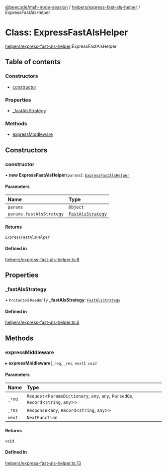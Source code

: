 [@beecode/msh-node-session](../README.md) / [helpers/express-fast-als-helper](../modules/helpers_express_fast_als_helper.md) / ExpressFastAlsHelper

# Class: ExpressFastAlsHelper

[helpers/express-fast-als-helper](../modules/helpers_express_fast_als_helper.md).ExpressFastAlsHelper

## Table of contents

### Constructors

- [constructor](helpers_express_fast_als_helper.ExpressFastAlsHelper.md#constructor)

### Properties

- [\_fastAlsStrategy](helpers_express_fast_als_helper.ExpressFastAlsHelper.md#_fastalsstrategy)

### Methods

- [expressMiddleware](helpers_express_fast_als_helper.ExpressFastAlsHelper.md#expressmiddleware)

## Constructors

### constructor

• **new ExpressFastAlsHelper**(`params`): [`ExpressFastAlsHelper`](helpers_express_fast_als_helper.ExpressFastAlsHelper.md)

#### Parameters

| Name | Type |
| :------ | :------ |
| `params` | `Object` |
| `params.fastAlsStrategy` | [`FastAlsStrategy`](session_strategy_fast_als_strategy.FastAlsStrategy.md) |

#### Returns

[`ExpressFastAlsHelper`](helpers_express_fast_als_helper.ExpressFastAlsHelper.md)

#### Defined in

[helpers/express-fast-als-helper.ts:8](https://github.com/beecode-rs/msh-node-session/blob/007a8c1/src/helpers/express-fast-als-helper.ts#L8)

## Properties

### \_fastAlsStrategy

• `Protected` `Readonly` **\_fastAlsStrategy**: [`FastAlsStrategy`](session_strategy_fast_als_strategy.FastAlsStrategy.md)

#### Defined in

[helpers/express-fast-als-helper.ts:6](https://github.com/beecode-rs/msh-node-session/blob/007a8c1/src/helpers/express-fast-als-helper.ts#L6)

## Methods

### expressMiddleware

▸ **expressMiddleware**(`_req`, `_res`, `next`): `void`

#### Parameters

| Name | Type |
| :------ | :------ |
| `_req` | `Request`\<`ParamsDictionary`, `any`, `any`, `ParsedQs`, `Record`\<`string`, `any`\>\> |
| `_res` | `Response`\<`any`, `Record`\<`string`, `any`\>\> |
| `next` | `NextFunction` |

#### Returns

`void`

#### Defined in

[helpers/express-fast-als-helper.ts:13](https://github.com/beecode-rs/msh-node-session/blob/007a8c1/src/helpers/express-fast-als-helper.ts#L13)
